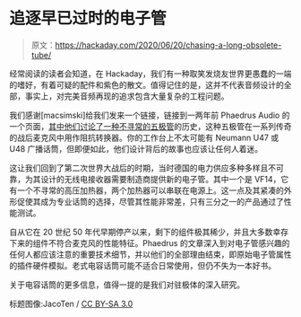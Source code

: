 # 追逐早已过时的电子管

> 原文：<https://hackaday.com/2020/06/20/chasing-a-long-obsolete-tube/>

经常阅读的读者会知道，在 Hackaday，我们有一种取笑发烧友世界更愚蠢的一端的嗜好，有着可疑的配件和紫色的散文。值得记住的是，这并不代表音频设计的全部，事实上，对完美音频再现的追求包含大量复杂的工程问题。

我们感谢[macsimski]给我们发来一个链接，链接到一两年前 Phaedrus Audio 的一个页面，[其中他们讨论了一种不寻常的五极管](http://www.phaedrus-audio.com/VF14M_story.htm)的历史，这种五极管在一系列传奇的战后麦克风中用作阻抗转换器。你的工作台上不太可能有 Neumann U47 或 U48 广播话筒，但即便如此，他们设计背后的故事也应该让任何人着迷。

这让我们回到了第二次世界大战后的时期，当时德国的电力供应多种多样且不可靠，为其设计的无线电接收器需要制造商提供新的电子管。其中一个是 VF14，它有一个不寻常的高压加热器，两个加热器可以串联在电源上。这一点及其紧凑的外形促使其成为专业话筒的选择，尽管其性能非常差，只有三分之一的产品通过了性能测试。

自从它在 20 世纪 50 年代早期停产以来，剩下的组件极其稀少，并且大多数幸存下来的组件不符合麦克风的性能特征。Phaedrus 的文章深入到对电子管感兴趣的任何人都应该注意的重要技术细节，并以他们的全部理由结束，即原始电子管属性的插件硬件模拟。老式电容话筒可能不适合日常使用，但仍不失为一本好书。

关于电容话筒的更多信息，值得一提的是我们对驻极体的深入研究。

标题图像:JacoTen / [CC BY-SA 3.0](https://commons.wikimedia.org/wiki/File:Neumann_U47_Tube.jpg)